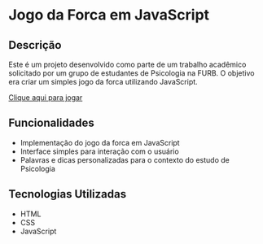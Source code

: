 <h1>Jogo da Forca em JavaScript</h1>
    
  <h2>Descrição</h2>
    <p>Este é um projeto desenvolvido como parte de um trabalho acadêmico solicitado por um grupo de estudantes de Psicologia na FURB. O objetivo era criar um simples jogo da forca utilizando JavaScript.</p>
    <p> <a href="https://julialet.github.io/hangman-game/">Clique aqui para jogar </a> </p>

  <h2>Funcionalidades</h2>
    <ul>
        <li>Implementação do jogo da forca em JavaScript</li>
        <li>Interface simples para interação com o usuário</li>
        <li>Palavras e dicas personalizadas para o contexto do estudo de Psicologia</li>
    </ul>

  <h2>Tecnologias Utilizadas</h2>
    <ul>
        <li>HTML</li>
        <li>CSS</li>
        <li>JavaScript</li>
    </ul>
